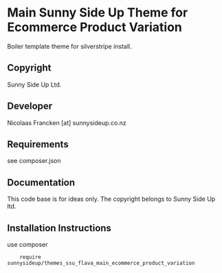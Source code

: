 Main Sunny Side Up Theme for Ecommerce Product Variation
================================================================================

Boiler template theme for silverstripe install.


Copyright
-----------------------------------------------
Sunny Side Up Ltd.


Developer
-----------------------------------------------
Nicolaas Francken [at] sunnysideup.co.nz


Requirements
-----------------------------------------------
see composer.json


Documentation
-----------------------------------------------
This code base is for ideas only.  The copyright belongs to
Sunny Side Up ltd.

Installation Instructions
-----------------------------------------------
use composer

```
    require sunnysideup/themes_ssu_flava_main_ecommerce_product_variation
```
